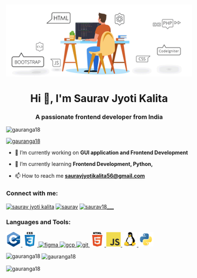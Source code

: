 [![](https://raw.githubusercontent.com/priyan1995/priyan1995/master/readme-image.gif)](https://www.priyan1995.com/)<!-- If you want the template for my gif, email me! -->



<h1 align="center">Hi 👋, I'm Saurav Jyoti Kalita</h1>
<h3 align="center">A passionate frontend developer from India</h3>

<p align="left"> <img src="https://komarev.com/ghpvc/?username=gauranga18&label=Profile%20views&color=0e75b6&style=flat" alt="gauranga18" /> </p>

<p align="left"> <a href="https://github.com/ryo-ma/github-profile-trophy"><img src="https://github-profile-trophy.vercel.app/?username=gauranga18" alt="gauranga18" /></a> </p>

- 🔭 I’m currently working on **GUI application and Frontend Development**

- 🌱 I’m currently learning **Frontend Development, Python,**

- 📫 How to reach me **sauravjyotikalita56@gmail.com**

<h3 align="left">Connect with me:</h3>
<p align="left">
<a href="https://linkedin.com/in/saurav jyoti kalita" target="blank"><img align="center" src="https://raw.githubusercontent.com/rahuldkjain/github-profile-readme-generator/master/src/images/icons/Social/linked-in-alt.svg" alt="saurav jyoti kalita" height="30" width="40" /></a>
<a href="https://stackoverflow.com/users/saurav" target="blank"><img align="center" src="https://raw.githubusercontent.com/rahuldkjain/github-profile-readme-generator/master/src/images/icons/Social/stack-overflow.svg" alt="saurav" height="30" width="40" /></a>
<a href="https://www.leetcode.com/saurav18___" target="blank"><img align="center" src="https://raw.githubusercontent.com/rahuldkjain/github-profile-readme-generator/master/src/images/icons/Social/leet-code.svg" alt="saurav18___" height="30" width="40" /></a>
</p>

<h3 align="left">Languages and Tools:</h3>
<p align="left"> <a href="https://www.w3schools.com/cpp/" target="_blank" rel="noreferrer"> <img src="https://raw.githubusercontent.com/devicons/devicon/master/icons/cplusplus/cplusplus-original.svg" alt="cplusplus" width="40" height="40"/> </a> <a href="https://www.w3schools.com/css/" target="_blank" rel="noreferrer"> <img src="https://raw.githubusercontent.com/devicons/devicon/master/icons/css3/css3-original-wordmark.svg" alt="css3" width="40" height="40"/> </a> <a href="https://www.figma.com/" target="_blank" rel="noreferrer"> <img src="https://www.vectorlogo.zone/logos/figma/figma-icon.svg" alt="figma" width="40" height="40"/> </a> <a href="https://cloud.google.com" target="_blank" rel="noreferrer"> <img src="https://www.vectorlogo.zone/logos/google_cloud/google_cloud-icon.svg" alt="gcp" width="40" height="40"/> </a> <a href="https://git-scm.com/" target="_blank" rel="noreferrer"> <img src="https://www.vectorlogo.zone/logos/git-scm/git-scm-icon.svg" alt="git" width="40" height="40"/> </a> <a href="https://www.w3.org/html/" target="_blank" rel="noreferrer"> <img src="https://raw.githubusercontent.com/devicons/devicon/master/icons/html5/html5-original-wordmark.svg" alt="html5" width="40" height="40"/> </a> <a href="https://developer.mozilla.org/en-US/docs/Web/JavaScript" target="_blank" rel="noreferrer"> <img src="https://raw.githubusercontent.com/devicons/devicon/master/icons/javascript/javascript-original.svg" alt="javascript" width="40" height="40"/> </a> <a href="https://www.linux.org/" target="_blank" rel="noreferrer"> <img src="https://raw.githubusercontent.com/devicons/devicon/master/icons/linux/linux-original.svg" alt="linux" width="40" height="40"/> </a> <a href="https://www.python.org" target="_blank" rel="noreferrer"> <img src="https://raw.githubusercontent.com/devicons/devicon/master/icons/python/python-original.svg" alt="python" width="40" height="40"/> </a> </p>

<p><img align="left" src="https://github-readme-stats.vercel.app/api/top-langs?username=gauranga18&show_icons=true&locale=en&layout=compact" alt="gauranga18" /></p>

<p>&nbsp;<img align="center" src="https://github-readme-stats.vercel.app/api?username=gauranga18&show_icons=true&locale=en" alt="gauranga18" /></p>

<p><img align="center" src="https://github-readme-streak-stats.herokuapp.com/?user=gauranga18&" alt="gauranga18" /></p>
